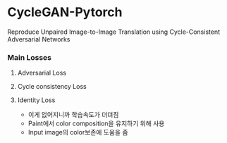 # CycleGAN-Pytorch
Reproduce Unpaired Image-to-Image Translation using Cycle-Consistent Adversarial Networks
### Main Losses

1. Adversarial Loss

2. Cycle consistency Loss

3. Identity Loss
	+ 이게 없어지니까 학습속도가 더뎌짐
	+ Paint에서 color composition을 유지하기 위해 사용
	+ Input image의 color보존에 도움을 줌
